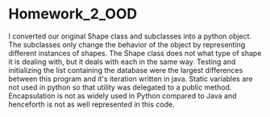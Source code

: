 # Homework_2_OOD

I converted our original Shape class and subclasses into a python object. The subclasses only change the behavior of the object by representing different instances of shapes. The Shape class does not what type of shape it is dealing with, but it deals with each in the same way. Testing and initializing the list containing the database were the largest differences between this program and it's iteration written in java. Static variables are not used in python so that utility was delegated to a public method. Encapsulation is not as widely used in Python compared to Java and henceforth is not as well represented in this code. 
